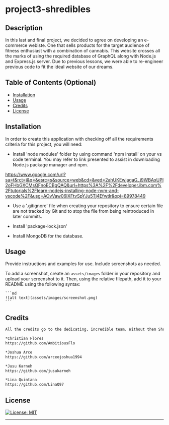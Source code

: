 # project3-shredibles

## Description

In this last and final project, we decided to agree on developing an e-commerce webiste. One that sells products for the target audience of fitness enthusiast with a combination of cannabis. This website crosses all the marks of using the required database of GraphQL along with Node.js and Express.js server. Due to previous lessons, we were able to re-engineer previous code to fit the ideal website of our dreams. 

## Table of Contents (Optional)

- [Installation](#installation)
- [Usage](#usage)
- [Credits](#credits)
- [License](#license)

## Installation

In order to create this application with checking off all the requirements criteria for this project, you will need:

* Install 'node modules' folder by using command 'npm install' on your vs code terminal. You may refer to link presented to assist in downloading Node.js package manager and npm.

https://www.google.com/url?sa=t&rct=j&q=&esrc=s&source=web&cd=&ved=2ahUKEwjagaG_j9WBAxUPl2oFHbGXCMsQFnoECBgQAQ&url=https%3A%2F%2Fdeveloper.ibm.com%2Ftutorials%2Flearn-nodejs-installing-node-nvm-and-vscode%2F&usg=AOvVaw06lXFtvSpYJu5Tj4EfwtIr&opi=89978449

* Use a '.gitignore' file when creating your repository to ensure certain file are not tracked by Git and to stop the file from being reintroduced in later commits. 

* Install 'package-lock.json'

* Install MongoDB for the database.

## Usage

Provide instructions and examples for use. Include screenshots as needed.

To add a screenshot, create an `assets/images` folder in your repository and upload your screenshot to it. Then, using the relative filepath, add it to your README using the following syntax:

    ```md
    ![alt text](assets/images/screenshot.png)
    ```

## Credits

```md
All the credits go to the dedicating, incredible team. Without them Shredibles wouldn't have been made possible:

*Christian Flores
https://github.com/AmbitiousFlo

*Joshua Arce
https://github.com/arceojoshua1994

*Jusu Karneh
https://github.com/jusukarneh

*Lina Quintana
https://github.com/LinaQ97
```

## License

[![License: MIT](https://img.shields.io/badge/License-MIT-yellow.svg)](https://opensource.org/licenses/MIT)

---
